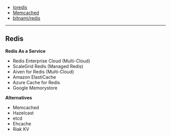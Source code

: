 - [Ioredis](https://github.com/luin/ioredis)
- [Memcached](https://memcached.org/)
- [bitnami/redis](https://hub.docker.com/r/bitnami/redis/)

---

## Redis


**Redis As a Service**
- Redis Enterprise Cloud (Multi-Cloud)
- ScaleGrid Redis (Managed Redis)
- Aiven for Redis (Multi-Cloud)
- Amazon ElastiCache
- Azure Cache for Redis
- Google Memorystore

**Alternatives**
- Memcached
- Hazelcast
- etcd
- Ehcache
- Riak KV